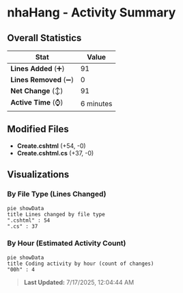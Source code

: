 # nhaHang - Activity Summary 

## Overall Statistics

| Stat                   | Value                                                             |
| ---------------------- | ----------------------------------------------------------------- |
| **Lines Added** (➕)   | 91                                          |
| **Lines Removed** (➖) | 0                                        |
| **Net Change** (↕)    | 91                |
| **Active Time** (⌚)   | 6 minutes |


## Modified Files
- **Create.cshtml** (+54, -0)
- **Create.cshtml.cs** (+37, -0)

## Visualizations

### By File Type (Lines Changed)

```mermaid
pie showData
title Lines changed by file type
".cshtml" : 54
".cs" : 37
```

### By Hour (Estimated Activity Count)

```mermaid
pie showData
title Coding activity by hour (count of changes)
"00h" : 4
```


> **Last Updated:** 7/17/2025, 12:04:44 AM
